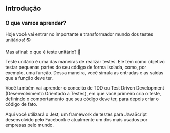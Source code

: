 ## Introdução
### O que vamos aprender?
Hoje você vai entrar no importante e transformador mundo dos testes unitários! 🌎

Mas afinal: o que é teste unitário? 🤨

Teste unitário é uma das maneiras de realizar testes. Ele tem como objetivo testar pequenas partes do seu código de forma isolada, como, por exemplo, uma função. Dessa maneira, você simula as entradas e as saídas que a função deve ter.

Você também vai aprender o conceito de TDD ou Test Driven Development (Desenvolvimento Orientado a Testes), em que você primeiro cria o teste, definindo o comportamento que seu código deve ter, para depois criar o código de fato.

Aqui você utilizará o Jest, um framework de testes para JavaScript desenvolvido pelo Facebook e atualmente um dos mais usados por empresas pelo mundo.

